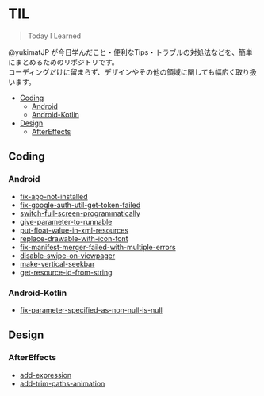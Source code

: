# TIL

> Today I Learned

@yukimatJP が今日学んだこと・便利なTips・トラブルの対処法などを、簡単にまとめるためのリポジトリです。  
コーディングだけに留まらず、デザインやその他の領域に関しても幅広く取り扱います。

- [Coding](Coding)
  - [Android](#Android)
  - [Android-Kotlin](#Android-Kotlin)
- [Design](Design)
    - [AfterEffects](#AfterEffects)


## Coding

### Android

- [fix-app-not-installed](coding/android/fix-app-not-installed.md)
- [fix-google-auth-util-get-token-failed](coding/android/fix-google-auth-util-get-token-failed.md)
- [switch-full-screen-programmatically](coding/android/switch-full-screen-programmatically.md)
- [give-parameter-to-runnable](coding/android/give-parameter-to-runnable.md)
- [put-float-value-in-xml-resources](coding/android/put-float-value-in-xml-resources.md)
- [replace-drawable-with-icon-font](coding/android/replace-drawable-with-icon-font.md)
- [fix-manifest-merger-failed-with-multiple-errors](coding/android/fix-manifest-merger-failed-with-multiple-errors.md)
- [disable-swipe-on-viewpager](coding/android/disable-swipe-on-viewpager.md)
- [make-vertical-seekbar](coding/android/make-vertical-seekbar.md)
- [get-resource-id-from-string](coding/android/get-resource-id-from-string.md)

### Android-Kotlin

- [fix-parameter-specified-as-non-null-is-null](coding/android-kotlin/fix-parameter-specified-as-non-null-is-null.md)


## Design

### AfterEffects

- [add-expression](design/aftereffects/add-expression.md)
- [add-trim-paths-animation](design/aftereffects/add-trim-paths-animation.md)